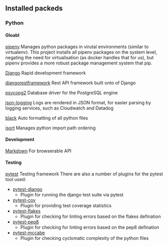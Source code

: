 ## Installed packeds

### Python

#### Gloabl

[pipenv](https://docs.pipenv.org/en/latest/)
Manages python packages in virutal environments (similar to virtualenv).
This project installs all pipenv packages on the system level, negating the need for virtualisation (as docker handles that for us),
but pipenv provides a more robust package management system that pip.


[Django](https://docs.djangoproject.com)
Rapid development framework

[djangorestframework](https://www.django-rest-framework.org)
Rest API framework built onto of Django

[psycopg2](http://initd.org/psycopg/docs/)
Database driver for the PostgreSQL engine

[json-logging](https://github.com/thangbn/json-logging-python)
Logs are rendered in JSON format, for easier parsing by logging services, such as Cloudwatch and Datadog

[black](https://github.com/python/black)
Auto formatting of all python files

[isort](https://readthedocs.org/projects/isort/)
Manages python import path ordering

#### Development
[Markdown](https://python-markdown.github.io/)
For browserable API

#### Testing

[pytest](https://docs.pytest.org/en/latest/)
Testing framework
There are also a number of plugins for the pytest tool used:
* [pytest-django](https://pytest-django.readthedocs.io/en/latest/)
  * Plugin for running the django test suite via pytest
* [pytest-cov](https://github.com/pytest-dev/pytest-cov)
  * Plugin for providing test coverage statistics
* [pytest-flakes](https://github.com/fschulze/pytest-flakes)
  * Plugin for checking for linting errors based on the flakes defination
* [pytest-pep8](https://bitbucket.org/pytest-dev/pytest-pep8)
  * Plugin for checking for linting errors based on the pep8 defination
* [pytest-mccabe](https://github.com/The-Compiler/pytest-mccabe)
  * Plugin for checking cyclomatic complexity of the python files
